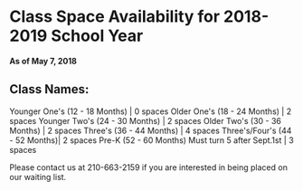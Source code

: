 # Class Space Availability for 2018-2019 School Year

**As of May 7, 2018**

## Class Names:
Younger One's (12 - 18 Months) | 0 spaces
Older One's (18 - 24 Months)   | 2 spaces
Younger Two's (24 - 30 Months) | 2 spaces
Older Two's (30 - 36 Months)   | 2 spaces
Three's (36 - 44 Months)       | 4 spaces
Three's/Four's (44 - 52 Months)| 2 spaces
Pre-K (52 - 60 Months) Must turn 5 after Sept.1st | 3 spaces

Please contact us at 210-663-2159 if you are interested in being placed on our waiting list.
